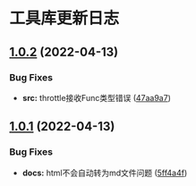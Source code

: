 # 工具库更新日志

## [1.0.2](https://github.com/huahuahuahuahuahua/wink-utils/compare/v1.0.1...v1.0.2) (2022-04-13)


### Bug Fixes

* **src:** throttle接收Func类型错误 ([47aa9a7](https://github.com/huahuahuahuahuahua/wink-utils/commit/47aa9a70aae77789f34b87b61257a29e03f34ec6))



## [1.0.1](https://github.com/huahuahuahuahuahua/wink-utils/compare/5ff4a4fd68dd2d8e01b30ebc8713ca0d51d016c8...v1.0.1) (2022-04-13)


### Bug Fixes

* **docs:** html不会自动转为md文件问题 ([5ff4a4f](https://github.com/huahuahuahuahuahua/wink-utils/commit/5ff4a4fd68dd2d8e01b30ebc8713ca0d51d016c8))



